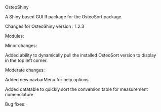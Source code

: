 OsteoShiny

A Shiny based GUI R package for the OsteoSort package.

Changes for OsteoShiny version : 1.2.3


Modules:




Minor changes:

Added ability to dynamically pull the installed OsteoSort version to display in the top left corner. 





Moderate changes:

Added new navbarMenu for help options

Added datatable to quickly sort the conversion table for measurement nomenclature



Bug fixes:
